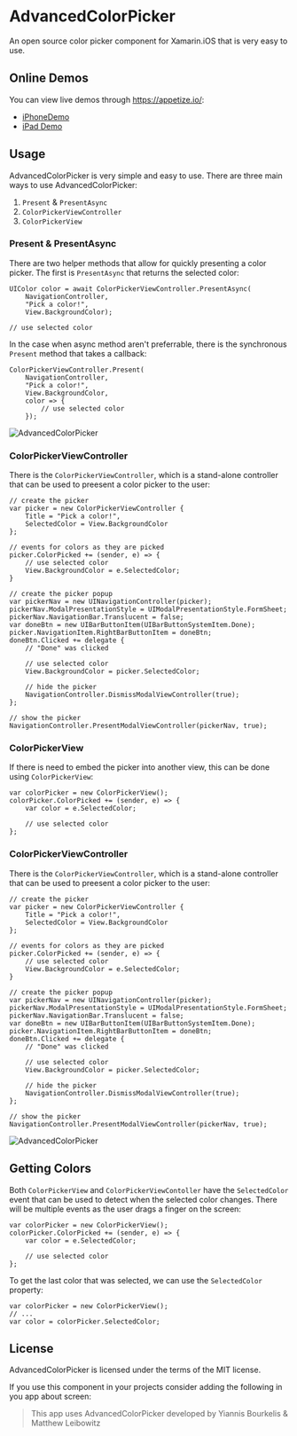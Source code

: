 # AdvancedColorPicker

An open source color picker component for Xamarin.iOS that is very easy to use.

## Online Demos

You can view live demos through https://appetize.io/:

  - [iPhoneDemo][3] 
  - [iPad Demo][4] 

## Usage

AdvancedColorPicker is very simple and easy to use. 
There are three main ways to use AdvancedColorPicker: 

  1. `Present` & `PresentAsync`
  2. `ColorPickerViewController`
  3. `ColorPickerView`

### Present & PresentAsync

There are two helper methods that allow for quickly presenting a color picker. 
The first is `PresentAsync` that returns the selected color:

    UIColor color = await ColorPickerViewController.PresentAsync(
        NavigationController, 
        "Pick a color!",
        View.BackgroundColor);
    
    // use selected color
        
In the case when async method aren't preferrable, there is the synchronous
`Present` method that takes a callback:

    ColorPickerViewController.Present(
        NavigationController, 
        "Pick a color!",
        View.BackgroundColor,
        color => {
            // use selected color
        });

![AdvancedColorPicker][1]

### ColorPickerViewController

There is the `ColorPickerViewController`, which is a stand-alone controller that can be used
to preesent a color picker to the user:

    // create the picker
    var picker = new ColorPickerViewController {
        Title = "Pick a color!",
        SelectedColor = View.BackgroundColor
    };
    
    // events for colors as they are picked
    picker.ColorPicked += (sender, e) => {
        // use selected color
        View.BackgroundColor = e.SelectedColor;
    }
    
    // create the picker popup
    var pickerNav = new UINavigationController(picker);
    pickerNav.ModalPresentationStyle = UIModalPresentationStyle.FormSheet;
    pickerNav.NavigationBar.Translucent = false;
    var doneBtn = new UIBarButtonItem(UIBarButtonSystemItem.Done);
    picker.NavigationItem.RightBarButtonItem = doneBtn;
    doneBtn.Clicked += delegate {
        // "Done" was clicked
        
        // use selected color
        View.BackgroundColor = picker.SelectedColor;
        
        // hide the picker
        NavigationController.DismissModalViewController(true);
    };
    
    // show the picker
    NavigationController.PresentModalViewController(pickerNav, true);

### ColorPickerView

If there is need to embed the picker into another view, this can be done
using `ColorPickerView`:

    var colorPicker = new ColorPickerView();
    colorPicker.ColorPicked += (sender, e) => {
        var color = e.SelectedColor;
        
        // use selected color
    };

### ColorPickerViewController

There is the `ColorPickerViewController`, which is a stand-alone controller that can be used
to preesent a color picker to the user:

    // create the picker
    var picker = new ColorPickerViewController {
        Title = "Pick a color!",
        SelectedColor = View.BackgroundColor
    };
    
    // events for colors as they are picked
    picker.ColorPicked += (sender, e) => {
        // use selected color
        View.BackgroundColor = e.SelectedColor;
    }
    
    // create the picker popup
    var pickerNav = new UINavigationController(picker);
    pickerNav.ModalPresentationStyle = UIModalPresentationStyle.FormSheet;
    pickerNav.NavigationBar.Translucent = false;
    var doneBtn = new UIBarButtonItem(UIBarButtonSystemItem.Done);
    picker.NavigationItem.RightBarButtonItem = doneBtn;
    doneBtn.Clicked += delegate {
        // "Done" was clicked
        
        // use selected color
        View.BackgroundColor = picker.SelectedColor;
        
        // hide the picker
        NavigationController.DismissModalViewController(true);
    };
    
    // show the picker
    NavigationController.PresentModalViewController(pickerNav, true);

![AdvancedColorPicker][2]

## Getting Colors

Both `ColorPickerView` and `ColorPickerViewContoller` have the `SelectedColor` event 
that can be used to detect when the selected color changes. 
There will be multiple events as the user drags a finger on the screen:

    var colorPicker = new ColorPickerView();
    colorPicker.ColorPicked += (sender, e) => {
        var color = e.SelectedColor;
        
        // use selected color
    };

To get the last color that was selected, we can use the `SelectedColor` property:

    var colorPicker = new ColorPickerView();
    // ...
    var color = colorPicker.SelectedColor;

## License

AdvancedColorPicker is licensed under the terms of the MIT license.

If you use this component in your projects consider adding the following in you app about screen:

> This app uses AdvancedColorPicker developed by Yiannis Bourkelis & Matthew Leibowitz

[1]: https://raw.githubusercontent.com/mattleibow/AdvancedColorPicker/master/Images/iPhone_colorpicker.png
[2]: https://raw.githubusercontent.com/mattleibow/AdvancedColorPicker/master/Images/iPad_landscape_colorpicker.png
[3]: https://appetize.io/app/1uzmreu5wh2vzm79vpag1nwmqm?device=iphone5s&scale=75&orientation=portrait&autoplay=true
[4]: https://appetize.io/app/1uzmreu5wh2vzm79vpag1nwmqm?device=ipadair&scale=50&orientation=landscape&deviceColor=black&autoplay=true
